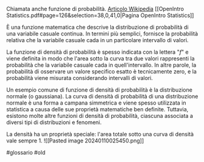 Chiamata anche funzione di probabilità.
[Articolo Wikipedia](https://en.wikipedia.org/wiki/Probability_density_function?useskin=vector)
[[OpenIntro Statistics.pdf#page=126&selection=38,0,41,0|Pagina OpenIntro Statistics]]

È una funzione matematica che descrive la distribuzione di probabilità di una variabile casuale continua. In termini più semplici, fornisce la probabilità relativa che la variabile casuale cada in un particolare intervallo di valori.

La funzione di densità di probabilità è spesso indicata con la lettera "$f$" e viene definita in modo che l'area sotto la curva tra due valori rappresenti la probabilità che la variabile casuale cada in quell'intervallo. In altre parole, la probabilità di osservare un valore specifico esatto è tecnicamente zero, e la probabilità viene misurata considerando intervalli di valori.

Un esempio comune di funzione di densità di probabilità è la distribuzione normale (o gaussiana). La curva di densità di probabilità di una distribuzione normale è una forma a campana simmetrica e viene spesso utilizzata in statistica a causa delle sue proprietà matematiche ben definite. Tuttavia, esistono molte altre funzioni di densità di probabilità, ciascuna associata a diversi tipi di distribuzioni e fenomeni.

La densità ha un proprietà speciale: l'area totale sotto una curva di densità vale sempre 1. 
![[Pasted image 20240110025450.png]]

#glossario 
#old